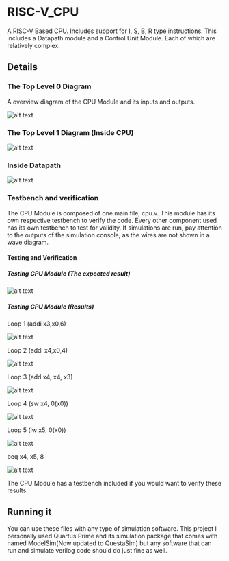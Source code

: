 # RISC-V_CPU
A RISC-V Based CPU. Includes support for I, S, B, R type instructions. This includes a Datapath module and a Control Unit Module. Each of which are relatively complex.

## Details
### The Top Level 0 Diagram
A overview diagram of the CPU Module and its inputs and outputs.

![alt text](https://github.com/baxtrax/RISC-V_CPU/blob/main/Images/schemeit-project%20(5).png?raw=true)

### The Top Level 1 Diagram (Inside CPU)

![alt text](https://github.com/baxtrax/RISC-V_CPU/blob/main/Images/schemeit-project%20(4).png?raw=true)

### Inside Datapath

![alt text](https://github.com/baxtrax/RISC-V_CPU/blob/main/Images/Datapath-Level1.png)

### Testbench and verification
The CPU Module is composed of one main file, cpu.v. This module has its own respective testbench to verify the code. Every other component used has its own testbench to test for validity. If simulations are run, pay attention to the outputs of the simulation console, as the wires are not shown in a wave diagram.

#### Testing and Verification
##### Testing CPU Module (The expected result)

![alt text](https://github.com/baxtrax/RISC-V_CPU/blob/main/Images/FINALEXPECTED.png?raw=true)

##### Testing CPU Module (Results)

Loop 1 (addi x3,x0,6)

![alt text](https://github.com/baxtrax/RISC-V_CPU/blob/main/Images/FINALLoop1.png?raw=true)

Loop 2 (addi x4,x0,4)

![alt text](https://github.com/baxtrax/RISC-V_CPU/blob/main/Images/FINALLoop2.png?raw=true)

Loop 3 (add x4, x4, x3)

![alt text](https://github.com/baxtrax/RISC-V_CPU/blob/main/Images/FINALLoop3.png?raw=true)

Loop 4 (sw x4, 0(x0))

![alt text](https://github.com/baxtrax/RISC-V_CPU/blob/main/Images/FINALLoop4.png?raw=true)

Loop 5 (lw x5, 0(x0))

![alt text](https://github.com/baxtrax/RISC-V_CPU/blob/main/Images/FINALLoop5.png?raw=true)

beq x4, x5, 8

![alt text](https://github.com/baxtrax/RISC-V_CPU/blob/main/Images/FINALLoop6.png?raw=true)

The CPU Module has a testbench included if you would want to verify these results.

## Running it
You can use these files with any type of simulation software. This project I personally used Quartus Prime and its simulation package that comes with named ModelSim(Now updated to QuestaSim) but any software that can run and simulate verilog code should do just fine as well.
